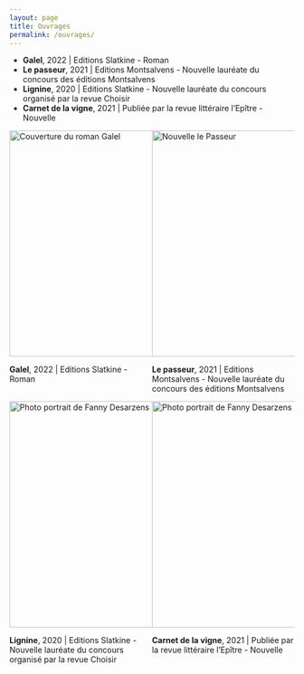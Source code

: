 ```yaml
---
layout: page
title: Ouvrages
permalink: /ouvrages/
---
```


<ul>
  <li><strong>Galel</strong>, 2022 | Editions Slatkine - Roman</li>
  <li><strong>Le passeur</strong>, 2021 | Editions Montsalvens - Nouvelle lauréate du concours des éditions Montsalvens</li>
  <li><strong>Lignine</strong>, 2020 | Editions Slatkine - Nouvelle lauréate du concours organisé par la revue Choisir</li>
  <li><strong>Carnet de la vigne</strong>, 2021 | Publiée par la revue littéraire l’Epître - Nouvelle</li>
</ul>

<style>
.column {
  float: left;
  width: 50%;
}

.row:after {
  content: "";
  display: table;
  clear: both;
}

@media screen and (max-width: 600px) {
  .column {
    width: 100%;
  }
}
</style>


<div class="row">
  <div class="column">
    <img src="../images/galel.pdf" alt="Couverture du roman Galel" height="400" class="center">
    <p><strong>Galel</strong>, 2022 | Editions Slatkine - Roman</p>
  </div>

  <div class="column">
    <img src="../images/montslavens.jpeg" alt="Nouvelle le Passeur" height="400" class="center">
    <p><strong>Le passeur</strong>, 2021 | Editions Montsalvens - Nouvelle lauréate du concours des éditions Montsalvens</p>
  </div>
</div>

<div class="row">
  <div class="column">
    <img src="../images/lechoix.jpeg" alt="Photo portrait de Fanny Desarzens" height="400" class="center">
    <p><strong>Lignine</strong>, 2020 | Editions Slatkine - Nouvelle lauréate du concours organisé par la revue Choisir</p>
  </div>

  <div class="column">
    <img src="../images/epitre.jpeg" alt="Photo portrait de Fanny Desarzens" height="400" class="center">
    <p><strong>Carnet de la vigne</strong>, 2021 | Publiée par la revue littéraire l’Epître - Nouvelle</p>
  </div>
</div>